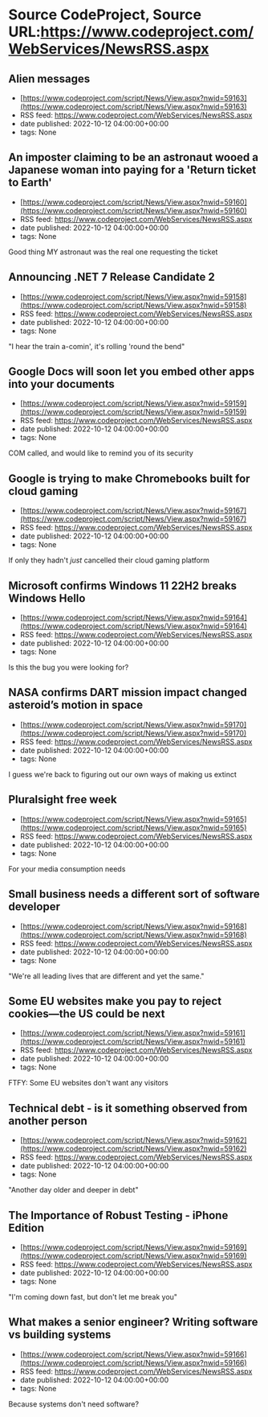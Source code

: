 # Source CodeProject, Source URL:https://www.codeproject.com/WebServices/NewsRSS.aspx

## Alien messages
 - [https://www.codeproject.com/script/News/View.aspx?nwid=59163](https://www.codeproject.com/script/News/View.aspx?nwid=59163)
 - RSS feed: https://www.codeproject.com/WebServices/NewsRSS.aspx
 - date published: 2022-10-12 04:00:00+00:00
 - tags: None



## An imposter claiming to be an astronaut wooed a Japanese woman into paying for a 'Return ticket to Earth'
 - [https://www.codeproject.com/script/News/View.aspx?nwid=59160](https://www.codeproject.com/script/News/View.aspx?nwid=59160)
 - RSS feed: https://www.codeproject.com/WebServices/NewsRSS.aspx
 - date published: 2022-10-12 04:00:00+00:00
 - tags: None

Good thing MY astronaut was the real one requesting the ticket

## Announcing .NET 7 Release Candidate 2
 - [https://www.codeproject.com/script/News/View.aspx?nwid=59158](https://www.codeproject.com/script/News/View.aspx?nwid=59158)
 - RSS feed: https://www.codeproject.com/WebServices/NewsRSS.aspx
 - date published: 2022-10-12 04:00:00+00:00
 - tags: None

"I hear the train a-comin', it's rolling 'round the bend"

## Google Docs will soon let you embed other apps into your documents
 - [https://www.codeproject.com/script/News/View.aspx?nwid=59159](https://www.codeproject.com/script/News/View.aspx?nwid=59159)
 - RSS feed: https://www.codeproject.com/WebServices/NewsRSS.aspx
 - date published: 2022-10-12 04:00:00+00:00
 - tags: None

COM called, and would like to remind you of its security

## Google is trying to make Chromebooks built for cloud gaming
 - [https://www.codeproject.com/script/News/View.aspx?nwid=59167](https://www.codeproject.com/script/News/View.aspx?nwid=59167)
 - RSS feed: https://www.codeproject.com/WebServices/NewsRSS.aspx
 - date published: 2022-10-12 04:00:00+00:00
 - tags: None

If only they hadn't *just* cancelled their cloud gaming platform

## Microsoft confirms Windows 11 22H2 breaks Windows Hello
 - [https://www.codeproject.com/script/News/View.aspx?nwid=59164](https://www.codeproject.com/script/News/View.aspx?nwid=59164)
 - RSS feed: https://www.codeproject.com/WebServices/NewsRSS.aspx
 - date published: 2022-10-12 04:00:00+00:00
 - tags: None

Is this the bug you were looking for?

## NASA confirms DART mission impact changed asteroid’s motion in space
 - [https://www.codeproject.com/script/News/View.aspx?nwid=59170](https://www.codeproject.com/script/News/View.aspx?nwid=59170)
 - RSS feed: https://www.codeproject.com/WebServices/NewsRSS.aspx
 - date published: 2022-10-12 04:00:00+00:00
 - tags: None

I guess we're back to figuring out our own ways of making us extinct

## Pluralsight free week
 - [https://www.codeproject.com/script/News/View.aspx?nwid=59165](https://www.codeproject.com/script/News/View.aspx?nwid=59165)
 - RSS feed: https://www.codeproject.com/WebServices/NewsRSS.aspx
 - date published: 2022-10-12 04:00:00+00:00
 - tags: None

For your media consumption needs

## Small business needs a different sort of software developer
 - [https://www.codeproject.com/script/News/View.aspx?nwid=59168](https://www.codeproject.com/script/News/View.aspx?nwid=59168)
 - RSS feed: https://www.codeproject.com/WebServices/NewsRSS.aspx
 - date published: 2022-10-12 04:00:00+00:00
 - tags: None

"We're all leading lives that are different and yet the same."

## Some EU websites make you pay to reject cookies—the US could be next
 - [https://www.codeproject.com/script/News/View.aspx?nwid=59161](https://www.codeproject.com/script/News/View.aspx?nwid=59161)
 - RSS feed: https://www.codeproject.com/WebServices/NewsRSS.aspx
 - date published: 2022-10-12 04:00:00+00:00
 - tags: None

FTFY: Some EU websites don't want any visitors

## Technical debt - is it something observed from another person
 - [https://www.codeproject.com/script/News/View.aspx?nwid=59162](https://www.codeproject.com/script/News/View.aspx?nwid=59162)
 - RSS feed: https://www.codeproject.com/WebServices/NewsRSS.aspx
 - date published: 2022-10-12 04:00:00+00:00
 - tags: None

"Another day older and deeper in debt"

## The Importance of Robust Testing - iPhone Edition
 - [https://www.codeproject.com/script/News/View.aspx?nwid=59169](https://www.codeproject.com/script/News/View.aspx?nwid=59169)
 - RSS feed: https://www.codeproject.com/WebServices/NewsRSS.aspx
 - date published: 2022-10-12 04:00:00+00:00
 - tags: None

"I'm coming down fast, but don't let me break you"

## What makes a senior engineer? Writing software vs building systems
 - [https://www.codeproject.com/script/News/View.aspx?nwid=59166](https://www.codeproject.com/script/News/View.aspx?nwid=59166)
 - RSS feed: https://www.codeproject.com/WebServices/NewsRSS.aspx
 - date published: 2022-10-12 04:00:00+00:00
 - tags: None

Because systems don't need software?
